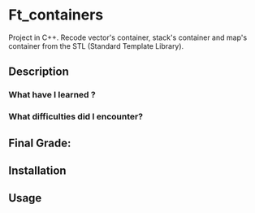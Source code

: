 # Ft_containers
Project in C++. Recode vector's container, stack's container and map's container from the STL (Standard Template Library).

## Description

### What have I learned ?

### What difficulties did I encounter?

## Final Grade:

## Installation

## Usage